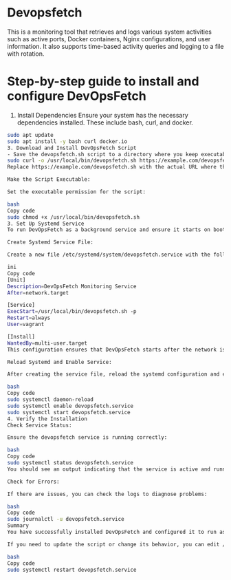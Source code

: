 # Devopsfetch 
This is a monitoring tool that retrieves and logs various system activities such as active ports, Docker containers, Nginx configurations, and user information. It also supports time-based activity queries and logging to a file with rotation.

# Step-by-step guide to install and configure DevOpsFetch
1. Install Dependencies
Ensure your system has the necessary dependencies installed. These include bash, curl, and docker. 
```bash
sudo apt update
sudo apt install -y bash curl docker.io
3. Download and Install DevOpsFetch Script
- Save the devopsfetch.sh script to a directory where you keep executable scripts, such as /usr/local/bin. Use curl or wget to download it:
sudo curl -o /usr/local/bin/devopsfetch.sh https://example.com/devopsfetch.sh
Replace https://example.com/devopsfetch.sh with the actual URL where the script is hosted.

Make the Script Executable:

Set the executable permission for the script:

bash
Copy code
sudo chmod +x /usr/local/bin/devopsfetch.sh
3. Set Up Systemd Service
To run DevOpsFetch as a background service and ensure it starts on boot, you need to create a systemd service file.

Create Systemd Service File:

Create a new file /etc/systemd/system/devopsfetch.service with the following content:

ini
Copy code
[Unit]
Description=DevOpsFetch Monitoring Service
After=network.target

[Service]
ExecStart=/usr/local/bin/devopsfetch.sh -p
Restart=always
User=vagrant

[Install]
WantedBy=multi-user.target
This configuration ensures that DevOpsFetch starts after the network is available and restarts automatically if it fails.

Reload Systemd and Enable Service:

After creating the service file, reload the systemd configuration and enable the service to start on boot:

bash
Copy code
sudo systemctl daemon-reload
sudo systemctl enable devopsfetch.service
sudo systemctl start devopsfetch.service
4. Verify the Installation
Check Service Status:

Ensure the devopsfetch service is running correctly:

bash
Copy code
sudo systemctl status devopsfetch.service
You should see an output indicating that the service is active and running.

Check for Errors:

If there are issues, you can check the logs to diagnose problems:

bash
Copy code
sudo journalctl -u devopsfetch.service
Summary
You have successfully installed DevOpsFetch and configured it to run as a systemd service. The script will now execute automatically based on the parameters you set in the service file.

If you need to update the script or change its behavior, you can edit /usr/local/bin/devopsfetch.sh and restart the service:

bash
Copy code
sudo systemctl restart devopsfetch.service
